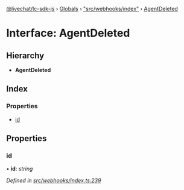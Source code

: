 [@livechat/lc-sdk-js](../README.md) › [Globals](../globals.md) › ["src/webhooks/index"](../modules/_src_webhooks_index_.md) › [AgentDeleted](_src_webhooks_index_.agentdeleted.md)

# Interface: AgentDeleted

## Hierarchy

* **AgentDeleted**

## Index

### Properties

* [id](_src_webhooks_index_.agentdeleted.md#id)

## Properties

###  id

• **id**: *string*

*Defined in [src/webhooks/index.ts:239](https://github.com/livechat/lc-sdk-js/blob/04572ce/src/webhooks/index.ts#L239)*
